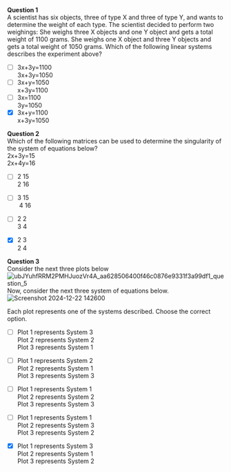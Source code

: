 **Question 1**<br>
A scientist has six objects, three of type X and three of type Y, and wants to determine the weight of each type. The scientist decided to perform two weighings:
She weighs three X objects and one Y object and gets a total weight of 1100 grams.
She weighs one X object and three Y objects and gets a total weight of 1050 grams.
Which of the following linear systems describes the experiment above?

- [ ] 3x+3y=1100<br>
      3x+3y=1050
​
- [ ] 3x+y=1050<br>
      x+3y=1100
​
- [ ] 3x=1100<br>
      3y=1050
​
- [x] 3x+y=1100<br>
      x+3y=1050

**​Question 2**<br>
Which of the following matrices can be used to determine the singularity of the system of equations below?
<br>2x+3y=15<br>
2x+4y=16
​
- [ ] 2 15<br>
      2 16

- [ ] 3 ​15<br>
​      4 16
​
- [ ] 2 2<br>
      3 4

- [x] 2 3<br>
      2 4

**Question 3**<br>
Consider the next three plots below
![ubJYuhfRRM2PMHJuozVr4A_aa628506400f46c0876e9331f3a99df1_question_5](https://github.com/user-attachments/assets/1be6e196-9c20-434b-8b78-c59d427fe2b6)
Now, consider the next three system of equations below.
![Screenshot 2024-12-22 142600](https://github.com/user-attachments/assets/ddf6a2dc-a308-4b01-a80f-0ca167d8dbfd)

Each plot represents one of the systems described. Choose the correct option.

- [ ] Plot 1 represents System 3<br>
      Plot 2 represents System 2<br>
      Plot 3 represents System 1

- [ ] Plot 1 represents System 2<br>
      Plot 2 represents System 1<br>
      Plot 3 represents System 3

- [ ] Plot 1 represents System 1<br>
      Plot 2 represents System 2<br>
      Plot 3 represents System 3

- [ ] Plot 1 represents System 1<br>
      Plot 2 represents System 3<br>
      Plot 3 represents System 2

- [x] Plot 1 represents System 3<br>
      Plot 2 represents System 1<br>
      Plot 3 represents System 2
